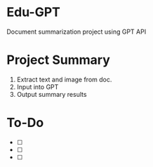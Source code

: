 # Edu-GPT
Document summarization project using GPT API


# Project Summary
1. Extract text and image from doc.
2. Input into GPT
3. Output summary results

# To-Do
- [ ] 
- [ ] 
- [ ] 
